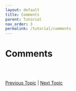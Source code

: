 ```yaml
---
layout: default
title: Comments
parent: Tutorial
nav_order: 3
permalink: /tutorial/comments
---
```


# Comments


<br><br>

[Previous Topic](./hello) | [Next Topic](./numbers)